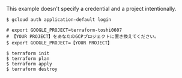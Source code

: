 This example doesn't specify a credential and a project intentionally.

```shell
$ gcloud auth application-default login

# export GOOGLE_PROJECT=terraform-toshi0607
# 【YOUR PROJECT】をあなたのGCPプロジェクトに置き換えてください。
$ export GOOGLE_PROJECT=【YOUR PROJECT】

$ terraform init
$ terraform plan
$ terraform apply
$ terraform destroy
```